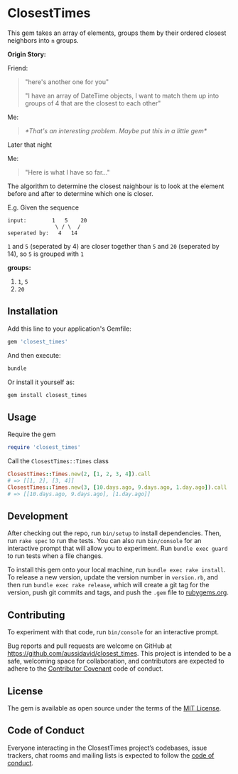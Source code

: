 # ClosestTimes

This gem takes an array of elements, groups them by their ordered closest neighbors into `n` groups.

**Origin Story:**

Friend:

> "here's another one for you"
>
> "I have an array of DateTime objects, I want to match them up into groups of 4 that are the closest to each other"

Me:

> _\*That's an interesting problem. Maybe put this in a little gem\*_

Later that night

Me:

> "Here is what I have so far..."

The algorithm to determine the closest naighbour is to look at the element before and after to determine which one is closer.

E.g.
Given the sequence
```plain
input:        1   5    20
               \ / \  /
seperated by:   4   14
```
`1` and `5` (seperated by 4) are closer together than `5` and `20` (seperated by 14), so `5` is grouped with `1`

**groups:** 
1. `1`, `5`
2. `20`

## Installation

Add this line to your application's Gemfile:

```ruby
gem 'closest_times'
```

And then execute:

```bash
bundle
```

Or install it yourself as:

```bash
gem install closest_times
```

## Usage

Require the gem

```ruby
require 'closest_times'
```

Call the `ClosestTimes::Times` class

```ruby
ClosestTimes::Times.new(2, [1, 2, 3, 4]).call
# => [[1, 2], [3, 4]]
ClosestTimes::Times.new(3, [10.days.ago, 9.days.ago, 1.day.ago]).call
# => [[10.days.ago, 9.days.ago], [1.day.ago]]

```

## Development

After checking out the repo, run `bin/setup` to install dependencies. Then, run `rake spec` to run the tests. You can also run `bin/console` for an interactive prompt that will allow you to experiment. Run `bundle exec guard` to run tests when a file changes.

To install this gem onto your local machine, run `bundle exec rake install`. To release a new version, update the version number in `version.rb`, and then run `bundle exec rake release`, which will create a git tag for the version, push git commits and tags, and push the `.gem` file to [rubygems.org](https://rubygems.org).

## Contributing

To experiment with that code, run `bin/console` for an interactive prompt.

Bug reports and pull requests are welcome on GitHub at <https://github.com/aussidavid/closest_times>. This project is intended to be a safe, welcoming space for collaboration, and contributors are expected to adhere to the [Contributor Covenant](http://contributor-covenant.org) code of conduct.

## License

The gem is available as open source under the terms of the [MIT License](https://opensource.org/licenses/MIT).

## Code of Conduct

Everyone interacting in the ClosestTimes project’s codebases, issue trackers, chat rooms and mailing lists is expected to follow the [code of conduct](https://github.com/[USERNAME]/closest_times/blob/master/CODE_OF_CONDUCT.md).

